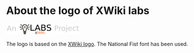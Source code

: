# About the logo of XWiki labs

[![XWiki labs logo](https://raw.githubusercontent.com/xwiki-labs/xwiki-labs-logo/master/projects/xwikilabs/xlabs-project.png "XWiki labs")](https://labs.xwiki.com/xwiki/bin/view/Main/WebHome)

The logo is based on the [XWiki
logo](http://www.xwiki.org/xwiki/bin/view/Main/Logo).  The National Fist font
has been used.
